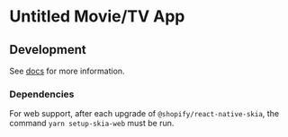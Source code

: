 # Untitled Movie/TV App


## Development
See [docs](./docs/) for more information.

### Dependencies
For web support, after each upgrade of `@shopify/react-native-skia`, the command `yarn setup-skia-web` must be run.
